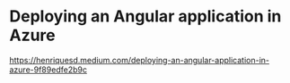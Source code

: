 # Deploying an Angular application in Azure
https://henriquesd.medium.com/deploying-an-angular-application-in-azure-9f89edfe2b9c
